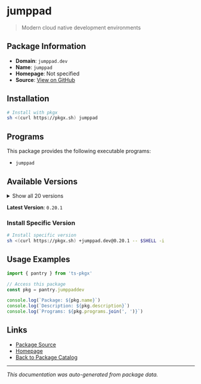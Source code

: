 # jumppad

> Modern cloud native development environments

## Package Information

- **Domain**: `jumppad.dev`
- **Name**: `jumppad`
- **Homepage**: Not specified
- **Source**: [View on GitHub](https://github.com/pkgxdev/pantry/tree/main/projects/jumppad.dev/package.yml)

## Installation

```bash
# Install with pkgx
sh <(curl https://pkgx.sh) jumppad
```

## Programs

This package provides the following executable programs:

- `jumppad`

## Available Versions

<details>
<summary>Show all 20 versions</summary>

- `0.20.1`, `0.20.0`, `0.19.0`, `0.18.1`, `0.18.0`
- `0.17.1`, `0.17.0`, `0.16.1`, `0.16.0`, `0.15.0`
- `0.14.0`, `0.13.3`, `0.13.2`, `0.13.1`, `0.13.0`
- `0.12.1`, `0.12.0`, `0.11.2`, `0.11.1`, `0.11.0`

</details>

**Latest Version**: `0.20.1`

### Install Specific Version

```bash
# Install specific version
sh <(curl https://pkgx.sh) +jumppad.dev@0.20.1 -- $SHELL -i
```

## Usage Examples

```typescript
import { pantry } from 'ts-pkgx'

// Access this package
const pkg = pantry.jumppaddev

console.log(`Package: ${pkg.name}`)
console.log(`Description: ${pkg.description}`)
console.log(`Programs: ${pkg.programs.join(', ')}`)
```

## Links

- [Package Source](https://github.com/pkgxdev/pantry/tree/main/projects/jumppad.dev/package.yml)
- [Homepage](#)
- [Back to Package Catalog](../package-catalog.md)

---

*This documentation was auto-generated from package data.*
